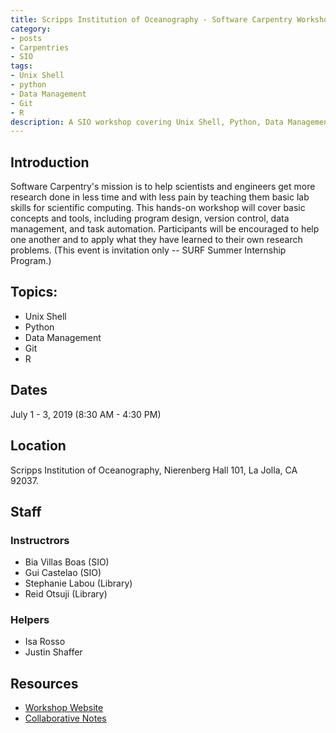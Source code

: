 ```yaml
---
title: Scripps Institution of Oceanography - Software Carpentry Workshop (2019)
category:
- posts
- Carpentries
- SIO
tags:
- Unix Shell
- python
- Data Management
- Git
- R
description: A SIO workshop covering Unix Shell, Python, Data Management, Git, and R practices.
---
```


## Introduction
Software Carpentry's mission is to help scientists and engineers get more research done in less time and with less pain by teaching them basic lab skills for scientific computing. This hands-on workshop will cover basic concepts and tools, including program design, version control, data management, and task automation. Participants will be encouraged to help one another and to apply what they have learned to their own research problems. (This event is invitation only -- SURF Summer Internship Program.)

## Topics:

* Unix Shell
* Python
* Data Management
* Git
* R

## Dates
July 1 - 3, 2019 (8:30 AM - 4:30 PM)

## Location
Scripps Institution of Oceanography, Nierenberg Hall 101, La Jolla, CA 92037.


## Staff

### Instructrors
* Bia Villas Boas (SIO)
* Gui Castelao (SIO)
* Stephanie Labou (Library)
* Reid Otsuji (Library)

### Helpers
* Isa Rosso
* Justin Shaffer

## Resources
* [Workshop Website](https://ucsdlib.github.io/2019-07-01-UCSD/)
* [Collaborative Notes](https://tinyurl.com/swc-note-taking)
